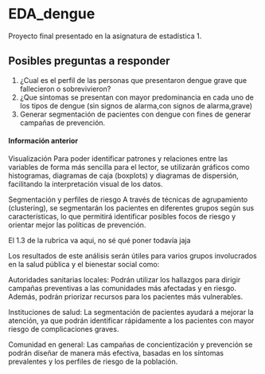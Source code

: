 # EDA_dengue
Proyecto final presentado en la asignatura de estadística 1.

## Posibles preguntas a responder
1. ¿Cual es el perfil de las personas que presentaron dengue grave que fallecieron o sobrevivieron?
2. ¿Que sintomas se presentan con mayor predominancia en cada uno de los tipos de dengue (sin signos de alarma,con signos de alarma,grave)
3. Generar segmentación de pacientes con dengue con fines de generar campañas de prevención.


#### Información anterior

Visualización Para poder identificar patrones y relaciones entre las variables de forma más sencilla para el lector, se utilizarán gráficos como histogramas, diagramas de caja (boxplots) y diagramas de dispersión, facilitando la interpretación visual de los datos.

Segmentación y perfiles de riesgo A través de técnicas de agrupamiento (clustering), se segmentarán los pacientes en diferentes grupos según sus características, lo que permitirá identificar posibles focos de riesgo y orientar mejor las políticas de prevención.

El 1.3 de la rubrica va aqui, no sé qué poner todavía jaja

Los resultados de este análisis serán útiles para varios grupos involucrados en la salud pública y el bienestar social como:

Autoridades sanitarias locales: Podrán utilizar los hallazgos para dirigir campañas preventivas a las comunidades más afectadas y en riesgo. Además, podrán priorizar recursos para los pacientes más vulnerables.

Instituciones de salud: La segmentación de pacientes ayudará a mejorar la atención, ya que podrán identificar rápidamente a los pacientes con mayor riesgo de complicaciones graves.

Comunidad en general: Las campañas de concientización y prevención se podrán diseñar de manera más efectiva, basadas en los síntomas prevalentes y los perfiles de riesgo de la población.
